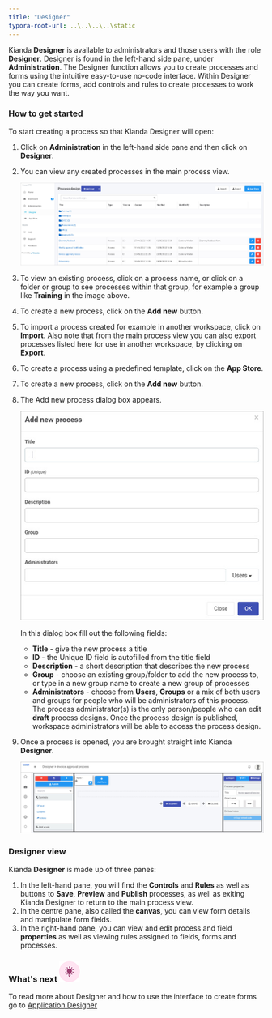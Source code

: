 ```yaml
---
title: "Designer"
typora-root-url: ..\..\..\..\static
---
```


Kianda **Designer** is available to administrators and those users with the role **Designer**. Designer is found in the left-hand side pane, under **Administration**. The Designer function allows you to create processes and forms using the intuitive easy-to-use no-code interface. Within Designer you can create forms, add controls and rules to create processes to work the way you want.

### How to get started

To start creating a process so that Kianda Designer will open:

1. Click on **Administration** in the left-hand side pane and then click on **Designer**.

2. You can view any created processes in the main process view.

   ![Process view](/images/process-view.jpg)

3. To view an existing process, click on a process name, or click on a folder or group to see processes within that group, for example a group like **Training** in the image above. 

4. To create a new process, click on the **Add new** button.

5. To import a process created for example in another workspace, click on **Import**. Also note that from the main process view you can also export processes listed here for use in another workspace, by clicking on **Export**.

6. To create a process using a predefined template, click on the **App Store**.

7. To create a new process, click on the **Add new** button. 

8. The Add new process dialog box appears. 

    ![New process view](/images/new-process.jpg)

   In this dialog box fill out the following fields:

   - **Title** - give the new process a title
   - **ID** - the Unique ID field is autofilled from the title field
   - **Description** - a short description that describes the new process
   - **Group** - choose an existing group/folder to add the new process to, or type in a new group name to create a new group of processes
   - **Administrators** - choose from **Users**, **Groups** or a mix of both users and groups for people who will be administrators of this process. The process administrator(s) is the only person/people who can edit **draft** process designs. Once the process design is published, workspace administrators will be able to access the process design.

9. Once a process is opened, you are brought straight into Kianda **Designer**. 

   ![Designer view](/images/design-view.jpg)



### Designer view

Kianda **Designer** is made up of three panes:

1. In the left-hand pane, you will find the **Controls** and **Rules** as well as buttons to **Save**, **Preview** and **Publish** processes, as well as exiting Kianda Designer to return to the main process view. 
2. In the centre pane, also called the **canvas**, you can view form details and manipulate form fields.
3. In the right-hand pane, you can view and edit process and field **properties** as well as viewing rules assigned to fields, forms and processes.



### What's next  ![Idea icon](/images/18.png) ###

To read more about Designer and how to use the interface to create forms  go to [Application Designer](/docs/platform/application-designer/)

